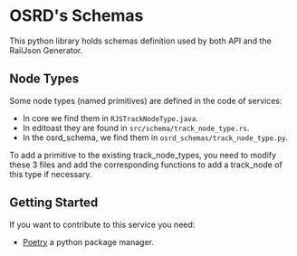 # OSRD's Schemas

This python library holds schemas definition used by both API and the RailJson Generator.

## Node Types

Some node types (named primitives) are defined in the code of services:
- In core we find them in `RJSTrackNodeType.java`.
- In editoast they are found in `src/schema/track_node_type.rs`.
- In the osrd_schema, we find them in `osrd_schemas/track_node_type.py`.

To add a primitive to the existing track_node_types, you need to modify these 3 files and add the corresponding functions to add a track_node of this type if necessary.

## Getting Started

If you want to contribute to this service you need:

- [Poetry](https://python-poetry.org/) a python package manager.
